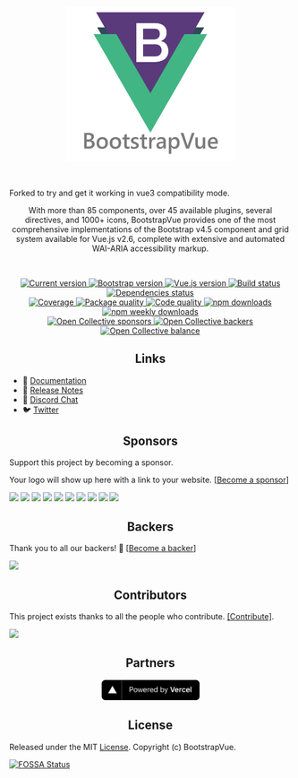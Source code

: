 <p align="center">
  <a href="https://bootstrap-vue3-compat.org">
    <img src="https://github.com/bootstrap-vue/bootstrap-vue/raw/master/static/banner.png" width="300">
  </a>
</p>
<br>

<p>
  Forked to try and get it working in vue3 compatibility mode.
</p>

<p align="center">
  With more than 85 components, over 45 available plugins, several directives, and 1000+ icons,
  BootstrapVue provides one of the most comprehensive implementations of the Bootstrap v4.5
  component and grid system available for Vue.js v2.6, complete with extensive and automated
  WAI-ARIA accessibility markup.
</p>
<br>

<p align="center">
  <a href="https://www.npmjs.com/package/bootstrap-vue">
    <img src="https://flat.badgen.net/npm/v/bootstrap-vue" alt="Current version">
  </a>
  <a href="https://getbootstrap.com/docs">
    <img src="https://flat.badgen.net/badge/bootstrap/4.5.x/563d7c" alt="Bootstrap version">
  </a>
  <a href="https://vuejs.org">
    <img src="https://flat.badgen.net/badge/vue.js/2.6.x/4fc08d" alt="Vue.js version">
  </a>
  <a href="https://github.com/bootstrap-vue/bootstrap-vue/actions?workflow=Tests">
    <img src="https://flat.badgen.net/github/status/bootstrap-vue/bootstrap-vue" alt="Build status">
  </a>
  <a href="https://github.com/bootstrap-vue/bootstrap-vue">
    <img src="https://flat.badgen.net/david/dep/bootstrap-vue/bootstrap-vue" alt="Dependencies status">
  </a>
  <br>
  <a href="https://codecov.io/gh/bootstrap-vue/bootstrap-vue">
    <img src="https://flat.badgen.net/codecov/c/github/bootstrap-vue/bootstrap-vue" alt="Coverage">
  </a>
  <a href="https://packagequality.com/#?package=bootstrap-vue">
    <img src="https://npm.packagequality.com/shield/bootstrap-vue3-compat.svg?style=flat-square" alt="Package quality">
  </a>
  <a href="https://app.codacy.com/gh/bootstrap-vue/bootstrap-vue/dashboard">
    <img src="https://flat.badgen.net/codacy/grade/8b19182d32514a83baac4dd0ccf5f35c" alt="Code quality">
  </a>
  <a href="https://www.npmjs.com/package/bootstrap-vue">
    <img src="https://flat.badgen.net/npm/dt/bootstrap-vue" alt="npm downloads">
  </a>
  <a href="https://www.npmjs.com/package/bootstrap-vue">
    <img src="https://flat.badgen.net/npm/dw/bootstrap-vue" alt="npm weekly downloads">
  </a>
  <br>
  <a href="https://opencollective.com/bootstrap-vue#sponsor">
    <img src="https://opencollective.com/bootstrap-vue/sponsors/badge.svg?style=flat-square" alt="Open Collective sponsors">
  </a>
  <a href="https://opencollective.com/bootstrap-vue#backer">
    <img src="https://flat.badgen.net/opencollective/backers/bootstrap-vue" alt="Open Collective backers">
  </a>
  <a href="https://opencollective.com/bootstrap-vue">
    <img src="https://flat.badgen.net/opencollective/balance/bootstrap-vue" alt="Open Collective balance">
  </a>
</p>

<h2 align="center">Links</h2>

- 📘 [Documentation](https://bootstrap-vue3-compat.org)
- 🔨 [Release Notes](https://bootstrap-vue3-compat.org/docs/reference/changelog)
- 💬 [Discord Chat](https://discord.gg/j2Mtcny)
- 🐦 [Twitter](https://twitter.com/BootstrapVue)

<h2 align="center">Sponsors</h2>

Support this project by becoming a sponsor.

Your logo will show up here with a link to your website.
[[Become a sponsor](https://opencollective.com/bootstrap-vue#sponsor)]

<a href="https://opencollective.com/bootstrap-vue/sponsor/0/website" target="_blank" rel="noopener"><img src="https://opencollective.com/bootstrap-vue/sponsor/0/avatar.svg"></a>
<a href="https://opencollective.com/bootstrap-vue/sponsor/1/website" target="_blank" rel="noopener"><img src="https://opencollective.com/bootstrap-vue/sponsor/1/avatar.svg"></a>
<a href="https://opencollective.com/bootstrap-vue/sponsor/2/website" target="_blank" rel="noopener"><img src="https://opencollective.com/bootstrap-vue/sponsor/2/avatar.svg"></a>
<a href="https://opencollective.com/bootstrap-vue/sponsor/3/website" target="_blank" rel="noopener"><img src="https://opencollective.com/bootstrap-vue/sponsor/3/avatar.svg"></a>
<a href="https://opencollective.com/bootstrap-vue/sponsor/4/website" target="_blank" rel="noopener"><img src="https://opencollective.com/bootstrap-vue/sponsor/4/avatar.svg"></a>
<a href="https://opencollective.com/bootstrap-vue/sponsor/5/website" target="_blank" rel="noopener"><img src="https://opencollective.com/bootstrap-vue/sponsor/5/avatar.svg"></a>
<a href="https://opencollective.com/bootstrap-vue/sponsor/6/website" target="_blank" rel="noopener"><img src="https://opencollective.com/bootstrap-vue/sponsor/6/avatar.svg"></a>
<a href="https://opencollective.com/bootstrap-vue/sponsor/7/website" target="_blank" rel="noopener"><img src="https://opencollective.com/bootstrap-vue/sponsor/7/avatar.svg"></a>
<a href="https://opencollective.com/bootstrap-vue/sponsor/8/website" target="_blank" rel="noopener"><img src="https://opencollective.com/bootstrap-vue/sponsor/8/avatar.svg"></a>
<a href="https://opencollective.com/bootstrap-vue/sponsor/9/website" target="_blank" rel="noopener"><img src="https://opencollective.com/bootstrap-vue/sponsor/9/avatar.svg"></a>

<h2 align="center">Backers</h2>

Thank you to all our backers! 🙏
[[Become a backer](https://opencollective.com/bootstrap-vue#backer)]

<a href="https://opencollective.com/bootstrap-vue#backers" target="_blank" rel="noopener"><img src="https://opencollective.com/bootstrap-vue/backers.svg?width=890"></a>

<h2 align="center">Contributors</h2>

This project exists thanks to all the people who contribute. [[Contribute]](CONTRIBUTING.md).

<a href="https://github.com/bootstrap-vue/bootstrap-vue/graphs/contributors"><img src="https://opencollective.com/bootstrap-vue/contributors.svg?width=890"></a>

<h2 align="center">Partners</h2>

<p align="center">
  <a href="https://vercel.com/?utm_source=bootstrapvue" target="_blank" rel="noopener"><img src="https://github.com/bootstrap-vue/bootstrap-vue/raw/master/static/powered-by-vercel.svg" width="175" alt="Powered by Vercel"></a>
</p>

<h2 align="center">License</h2>

Released under the MIT [License](./LICENSE). Copyright (c) BootstrapVue.

[![FOSSA Status](https://app.fossa.io/api/projects/git%2Bhttps%3A%2F%2Fgithub.com%2Fbootstrap-vue%2Fbootstrap-vue3-compat.svg?type=small)](https://app.fossa.io/projects/git%2Bhttps%3A%2F%2Fgithub.com%2Fbootstrap-vue%2Fbootstrap-vue?ref=badge_small)
